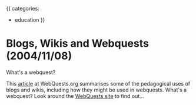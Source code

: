 {{
categories:
  - education
}}

# Blogs, Wikis and Webquests (2004/11/08)

What's a webquest?

This <a href="http://webquest.sdsu.edu/necc2004/blogs-and-wikis.htm">article</a> at WebQuests.org summarises some of the pedagogical uses of blogs and wikis, including how they might be used in webquests. What's a webquest? Look around the <a href="http://webquest.org">WebQuests site</a> to find out...
